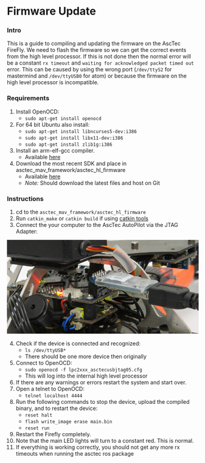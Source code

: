 # Firmware Update

### Intro

This is a guide to compiling and updating the firmware on the AscTec FireFly.
We need to flash the firmware so we can get the correct events from the high level processor.
If this is not done then the normal error will be a constant `rx timeout` and `waiting for acknowledged packet timed out` error.
This can be caused by using the wrong port (`/dev/ttyS2` for mastermind and `/dev/ttyUSB0` for atom) or because the firmware on the high level processor is incompatible.

### Requirements

 1. Install OpenOCD:
    - `sudo apt-get install openocd`
 2. For 64 bit Ubuntu also install:
    - `sudo apt-get install libncurses5-dev:i386`
    - `sudo apt-get install libx11-dev:i386`
    - `sudo apt-get install zlib1g:i386`
 3. Install an arm-elf-gcc compiler.
    - Available [here](http://wiki.asctec.de/display/AR/SDK+Downloads)
 4. Download the most recent SDK and place in asctec_mav_framework/asctec_hl_firmware
    - Available [here](http://wiki.asctec.de/display/AR/SDK+Downloads)
    - *Note:* Should download the latest files and host on Git

### Instructions

1. cd to the `asctec_mav_framework/asctec_hl_firmware`
2. Run `catkin_make` or `catkin build` if using [catkin tools](https://github.com/catkin/catkin_tools)
3. Connect the your computer to the AscTec AutoPilot via the JTAG Adapter:

![JTAG adapter](../images/04_01_jtag_adapter.jpg)

4. Check if the device is connected and recognized:
    - `ls /dev/ttyUSB*`
    - There should be one more device then originally
5.  Connect to OpenOCD:
    - `sudo openocd -f lpc2xxx_asctecusbjtag05.cfg`
    - This will log into the internal high level processor
6. If there are any warnings or errors restart the system and start over.
7. Open a telnet to OpenOCD:
    - `telnet localhost 4444`
8. Run the following commands to stop the device, upload the compiled binary, and to restart the device:
    - `reset halt`
    - `flash write_image erase main.bin`
    - `reset run`
9. Restart the Firefly completely.
10. Note that the main LED lights will turn to a constant red. This is normal.
11. If everything is working correctly, you should not get any more rx timeouts when running the asctec ros package
